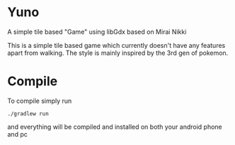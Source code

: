 # Yuno
A simple tile based "Game" using libGdx based on Mirai Nikki

This is a simple tile based game which currently doesn't have any features apart from walking.
The style is mainly inspired by the 3rd gen of pokemon.

# Compile
To compile simply run
```
./gradlew run
```
and everything will be compiled and installed on both your android phone and pc

